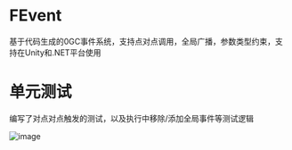 # FEvent
基于代码生成的0GC事件系统，支持点对点调用，全局广播，参数类型约束，支持在Unity和.NET平台使用

# 单元测试
编写了对点对点触发的测试，以及执行中移除/添加全局事件等测试逻辑

![image](https://github.com/yueh0607/FEvent/assets/102401735/a2ab81d1-b270-4e0e-8a11-4c87f11971b4)





